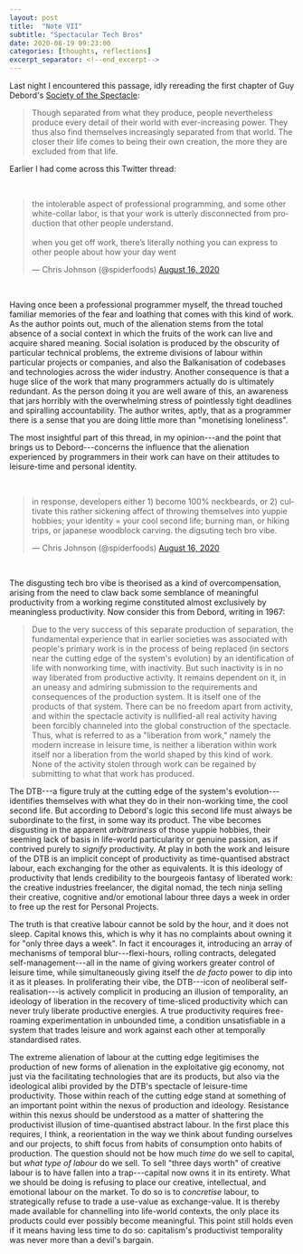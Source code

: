 ```yaml
---
layout: post
title:  "Note VII"
subtitle: "Spectacular Tech Bros"
date: 2020-08-19 09:23:00
categories: [thoughts, reflections]
excerpt_separator: <!--end_excerpt-->
---
```


Last night I encountered this passage, idly rereading the first chapter of Guy Debord's [Society of the Spectacle]({{site.baseurl}}/assets/pdf/debord-spectacle.pdf):

> Though separated from what they produce, people nevertheless produce every detail of their world with ever-increasing power. They thus also find themselves increasingly separated from that world. The closer their life comes to being their own creation, the more they are excluded from that life.

Earlier I had come across this Twitter thread:

<br />
<blockquote class="twitter-tweet"><p lang="en" dir="ltr">the intolerable aspect of professional programming, and some other white-collar labor, is that your work is utterly disconnected from production that other people understand.<br><br>when you get off work, there’s literally nothing you can express to other people about how your day went</p>&mdash; Chris Johnson (@spiderfoods) <a href="https://twitter.com/spiderfoods/status/1294827598506319874?ref_src=twsrc%5Etfw">August 16, 2020</a></blockquote> <script async src="https://platform.twitter.com/widgets.js" charset="utf-8"></script>
<br />

Having once been a professional programmer myself, the thread touched familiar memories of the fear and loathing that comes with this kind of work. As the author points out, much of the alienation stems from the total absence of a social context in which the fruits of the work can live and acquire shared meaning. Social isolation is produced by the obscurity of particular technical problems, the extreme divisions of labour within particular projects or companies, and also the Balkanisation of codebases and technologies across the wider industry. Another consequence is that a huge slice of the work that many programmers actually do is ultimately redundant. As the person doing it you are well aware of this, an awareness that jars horribly with the overwhelming stress of pointlessly tight deadlines and spiralling accountability. The author writes, aptly, that as a programmer there is a sense that you are doing little more than "monetising loneliness".

The most insightful part of this thread, in my opinion---and the point that brings us to Debord---concerns the influence that the alienation experienced by programmers in their work can have on their attitudes to leisure-time and personal identity.

<br />
<blockquote class="twitter-tweet"><p lang="en" dir="ltr">in response, developers either 1) become 100% neckbeards, or 2) cultivate this rather sickening affect of throwing themselves into yuppie hobbies; your identity = your cool second life; burning man, or hiking trips, or japanese woodblock carving. the digsuting tech bro vibe.</p>&mdash; Chris Johnson (@spiderfoods) <a href="https://twitter.com/spiderfoods/status/1294830145866362881?ref_src=twsrc%5Etfw">August 16, 2020</a></blockquote> <script async src="https://platform.twitter.com/widgets.js" charset="utf-8"></script>
<br />

The disgusting tech bro vibe is theorised as a kind of overcompensation, arising from the need to claw back some semblance of meaningful productivity from a working regime constituted almost exclusively by meaningless productivity. Now consider this from Debord, writing in 1967:

> Due to the very success of this separate production of separation, the fundamental experience that in earlier societies was associated with people's primary work is in the process of being replaced (in sectors near the cutting edge of the system's evolution) by an identification of life with nonworking time, with inactivity. But such inactivity is in no way liberated from productive activity. It remains dependent on it, in an uneasy and admiring submission to the requirements and consequences of the production system. It is itself one of the products of that system. There can be no freedom apart from activity, and within the spectacle activity is nullified-all real activity having been forcibly channeled into the global construction of the spectacle. Thus, what is referred to as a "liberation from work," namely the modern increase in leisure time, is neither a liberation within work itself nor a liberation from the world shaped by this kind of work. None of the activity stolen through work can be regained by submitting to what that work has produced.

The DTB---a figure truly at the cutting edge of the system's evolution---identifies themselves with what they do in their non-working time, the cool second life. But according to Debord's logic this second life must always be subordinate to the first, in some way its product. The vibe becomes disgusting in the apparent _arbitrariness_ of those yuppie hobbies, their seeming lack of basis in life-world particularity or genuine passion, as if contrived purely to _signify_ productivity. At play in both the work and leisure of the DTB is an implicit concept of productivity as time-quantised abstract labour, each exchanging for the other as equivalents. It is this ideology of productivity that lends credibility to the bourgeois fantasy of liberated work: the creative industries freelancer, the digital nomad, the tech ninja selling their creative, cognitive and/or emotional labour three days a week in order to free up the rest for Personal Projects.

The truth is that creative labour cannot be sold by the hour, and it does not sleep. Capital knows this, which is why it has no complaints about owning it for "only three days a week". In fact it encourages it, introducing an array of mechanisms of temporal blur---flexi-hours, rolling contracts, delegated self-management---all in the name of giving workers greater control of leisure time, while simultaneously giving itself the _de facto_ power to dip into it as it pleases. In proliferating their vibe, the DTB---icon of neoliberal self-realisation---is actively complicit in producing an illusion of temporality, an ideology of liberation in the recovery of time-sliced productivity which can never truly liberate productive energies. A true productivity requires free-roaming experimentation in unbounded time, a condition unsatisfiable in a system that trades leisure and work against each other at temporally standardised rates.

The extreme alienation of labour at the cutting edge legitimises the production of new forms of alienation in the exploitative gig economy, not just via the facilitating technologies that are its products, but also via the ideological alibi provided by the DTB's spectacle of leisure-time productivity. Those within reach of the cutting edge stand at something of an important point within the nexus of production and ideology. Resistance within this nexus should be understood as a matter of shattering the productivist illusion of time-quantised abstract labour. In the first place this requires, I think, a reorientation in the way we think about funding ourselves and our projects, to shift focus from habits of consumption onto habits of production. The question should not be how much _time_ do we sell to capital, but _what type of labour_ do we sell. To sell "three days worth" of creative labour is to have fallen into a trap---capital now owns it in its entirety. What we should be doing is refusing to place our creative, intellectual, and emotional labour on the market. To do so is to _concretise_ labour, to strategically refuse to trade a use-value as exchange-value. It is thereby made available for channelling into life-world contexts, the only place its products could ever possibly become meaningful. This point still holds even if it means having less time to do so: capitalism's productivist temporality was never more than a devil's bargain.
